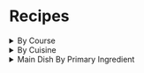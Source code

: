 # Recipes

<details>
    <summary>
        By Course
    </summary>

## Condiments

- [Perserved Lemons](Condiments/preserved_lemons.md)

## Main Course

- [Mushroom Chashushuli](Main_Course/mushroom_chashushuli.md)

## Side Dishes

- [Mtsvane Lobios Salata](side_dish/mtsvane_lobios_salata.md)

</details>

<details>
    <summary>
        By Cuisine
    </summary>

## American

- [Perserved Lemons](Condiments/preserved_lemons.md)

## Georgian

- [Mtsvane Lobios Salata](side_dish/mtsvane_lobios_salata.md)
- [Mushroom Chashushuli](Main_Course/mushroom_chashushuli.md)

</details>

<details>
    <summary>
        Main Dish By Primary Ingredient
    </summary>

## Vegitarian

- [Mushroom Chashushuli](Main_Course/mushroom_chashushuli.md)

</details>
